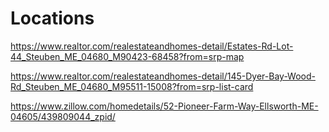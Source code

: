 # Locations

https://www.realtor.com/realestateandhomes-detail/Estates-Rd-Lot-44_Steuben_ME_04680_M90423-68458?from=srp-map

https://www.realtor.com/realestateandhomes-detail/145-Dyer-Bay-Wood-Rd_Steuben_ME_04680_M95511-15008?from=srp-list-card

https://www.zillow.com/homedetails/52-Pioneer-Farm-Way-Ellsworth-ME-04605/439809044_zpid/

